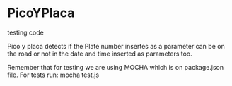 # PicoYPlaca

testing code

Pico y placa detects if the Plate number insertes as a parameter can be on the road or not in the date and time inserted as parameters too.

Remember that for testing we are using MOCHA which is on package.json file.
For tests run:
mocha test.js